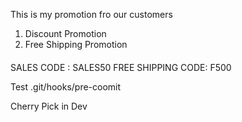 This is my promotion fro our customers

1. Discount Promotion
2. Free Shipping Promotion

####
SALES CODE : SALES50
FREE SHIPPING CODE: F500

Test .git/hooks/pre-coomit

Cherry Pick in Dev